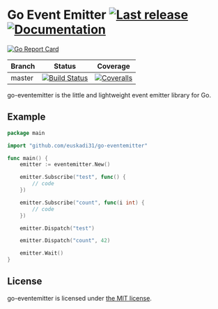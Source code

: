 Go Event Emitter [![Last release](https://img.shields.io/github/release/euskadi31/go-eventemitter.svg)](https://github.com/euskadi31/go-eventemitter/releases/latest) [![Documentation](https://godoc.org/github.com/euskadi31/go-eventemitter?status.svg)](https://godoc.org/github.com/euskadi31/go-eventemitter)
================

[![Go Report Card](https://goreportcard.com/badge/github.com/euskadi31/go-eventemitter)](https://goreportcard.com/report/github.com/euskadi31/go-eventemitter)

| Branch  | Status | Coverage |
|---------|--------|----------|
| master  | [![Build Status](https://img.shields.io/travis/euskadi31/go-eventemitter/master.svg)](https://travis-ci.org/euskadi31/go-eventemitter) | [![Coveralls](https://img.shields.io/coveralls/euskadi31/go-eventemitter/master.svg)](https://coveralls.io/github/euskadi31/go-eventemitter?branch=master) |

go-eventemitter is the little and lightweight event emitter library for Go.

Example
-------

```go
package main

import "github.com/euskadi31/go-eventemitter"

func main() {
    emitter := eventemitter.New()

    emitter.Subscribe("test", func() {
        // code
    })

    emitter.Subscribe("count", func(i int) {
        // code
    })

    emitter.Dispatch("test")

    emitter.Dispatch("count", 42)

    emitter.Wait()
}
```

License
-------

go-eventemitter is licensed under [the MIT license](LICENSE.md).
